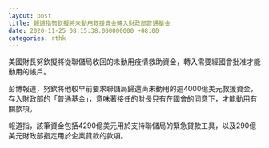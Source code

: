 ```yaml
---
layout: post
title: 報道指努欽擬將未動用救援資金轉入財政部普通基金
date: 2020-11-25 08:15:38.000000000 +08:00
categories: rthk
---
```


美國財長努欽擬將從聯儲局收回的未動用疫情救助資金，轉入需要經國會批准才能動用的帳戶。

彭博報道，努欽將他較早前要求聯儲局歸還尚未動用的逾4000億美元救援資金，存入財政部的「普通基金」，意味著接任的財長只有在國會的同意下，才能動用有關款項。

報道指，該筆資金包括4290億美元用於支持聯儲局的緊急貸款工具，以及290億美元財政部指定用於企業貸款的款項。
